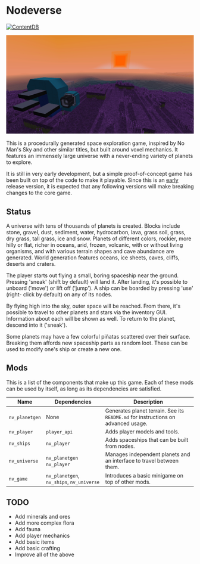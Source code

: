 # Nodeverse
[![ContentDB](https://content.minetest.net/packages/aerkiaga/nodeverse/shields/downloads/)](https://content.minetest.net/packages/aerkiaga/nodeverse/)

![Screenshot](screenshot.jpg)

This is a procedurally generated space exploration game, inspired by No Man's
Sky and other similar titles, but built around voxel mechanics. It features an
immensely large universe with a never-ending variety of planets to explore.

It is still in very early development, but a simple proof-of-concept game has
been built on top of the code to make it playable. Since this is an
[early](https://semver.org/#spec-item-4) release version, it is expected that
any following versions will make breaking changes to the core game.

## Status
A universe with tens of thousands of planets is created. Blocks include stone, gravel,
dust, sediment, water, hydrocarbon, lava, grass soil, grass, dry grass, tall grass,
ice and snow. Planets of different colors, rockier, more hilly or flat, richer in
oceans, arid, frozen, volcanic, with or without living organisms, and with various
terrain shapes and cave abundance are generated. World generation features oceans,
ice sheets, caves, cliffs, deserts and craters.

The player starts out flying a small, boring spaceship near the ground. Pressing
'sneak' (shift by default) will land it. After landing, it's possible to unboard
('move') or lift off ('jump'). A ship can be boarded by pressing 'use' (right-
click by default) on any of its nodes.

By flying high into the sky, outer space will be reached. From there, it's possible
to travel to other planets and stars via the inventory GUI. Information about each
will be shown as well. To return to the planet, descend into it ('sneak').

Some planets may have a few colorful piñatas scattered over their surface.
Breaking them affords new spaceship parts as random loot. These can be used to
modify one's ship or create a new one.

## Mods
This is a list of the components that make up this game. Each of these mods can
be used by itself, as long as its dependencies are satisfied.

Name | Dependencies | Description
---- | ------------ | -----------
`nv_planetgen` | None | Generates planet terrain. See its `README.md` for instructions on advanced usage.
`nv_player` | `player_api` | Adds player models and tools.
`nv_ships` | `nv_player` | Adds spaceships that can be built from nodes.
`nv_universe` | `nv_planetgen` `nv_player` | Manages independent planets and an interface to travel between them.
`nv_game` | `nv_planetgen`, `nv_ships`, `nv_universe` | Introduces a basic minigame on top of other mods.

## TODO
 * Add minerals and ores
 * Add more complex flora
 * Add fauna
 * Add player mechanics
 * Add basic items
 * Add basic crafting
 * Improve all of the above
